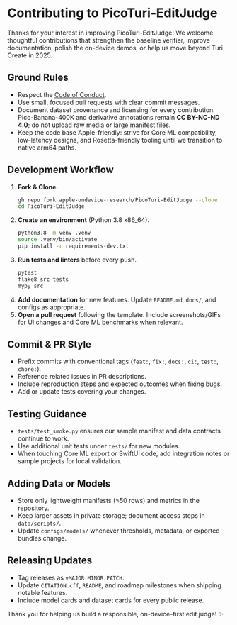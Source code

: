 # Contributing to PicoTuri-EditJudge

Thanks for your interest in improving PicoTuri-EditJudge! We welcome thoughtful contributions that strengthen the baseline verifier, improve documentation, polish the on-device demos, or help us move beyond Turi Create in 2025.

## Ground Rules

- Respect the [Code of Conduct](CODE_OF_CONDUCT.md).
- Use small, focused pull requests with clear commit messages.
- Document dataset provenance and licensing for every contribution. Pico-Banana-400K and derivative annotations remain **CC BY-NC-ND 4.0**; do not upload raw media or large manifest files.
- Keep the code base Apple-friendly: strive for Core ML compatibility, low-latency designs, and Rosetta-friendly tooling until we transition to native arm64 paths.

## Development Workflow

1. **Fork & Clone.**
   ```bash
   gh repo fork apple-ondevice-research/PicoTuri-EditJudge --clone
   cd PicoTuri-EditJudge
   ```
2. **Create an environment** (Python 3.8 x86_64).
   ```bash
   python3.8 -m venv .venv
   source .venv/bin/activate
   pip install -r requirements-dev.txt
   ```
3. **Run tests and linters** before every push.
   ```bash
   pytest
   flake8 src tests
   mypy src
   ```
4. **Add documentation** for new features. Update `README.md`, `docs/`, and configs as appropriate.
5. **Open a pull request** following the template. Include screenshots/GIFs for UI changes and Core ML benchmarks when relevant.

## Commit & PR Style

- Prefix commits with conventional tags (`feat:`, `fix:`, `docs:`, `ci:`, `test:`, `chore:`).
- Reference related issues in PR descriptions.
- Include reproduction steps and expected outcomes when fixing bugs.
- Add or update tests covering your changes.

## Testing Guidance

- `tests/test_smoke.py` ensures our sample manifest and data contracts continue to work.
- Use additional unit tests under `tests/` for new modules.
- When touching Core ML export or SwiftUI code, add integration notes or sample projects for local validation.

## Adding Data or Models

- Store only lightweight manifests (≤50 rows) and metrics in the repository.
- Keep larger assets in private storage; document access steps in `data/scripts/`.
- Update `configs/models/` whenever thresholds, metadata, or exported bundles change.

## Releasing Updates

- Tag releases as `vMAJOR.MINOR.PATCH`.
- Update `CITATION.cff`, `README`, and roadmap milestones when shipping notable features.
- Include model cards and dataset cards for every public release.

Thank you for helping us build a responsible, on-device-first edit judge! ✨
